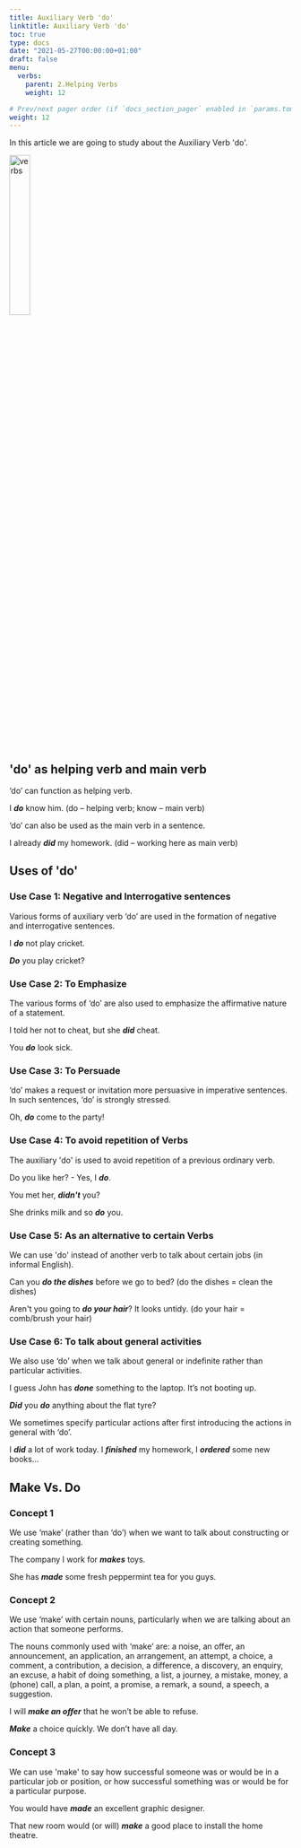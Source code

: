```yaml
---
title: Auxiliary Verb 'do'   
linktitle: Auxiliary Verb 'do'
toc: true
type: docs
date: "2021-05-27T00:00:00+01:00"
draft: false
menu:
  verbs:
    parent: 2.Helping Verbs
    weight: 12

# Prev/next pager order (if `docs_section_pager` enabled in `params.toml`)
weight: 12
---
```


In this article we are going to study about the Auxiliary Verb 'do'. 

<img src="../../../media/verbs/verbs-5.png" alt="verbs" style="width:27%;height:27%;">

## 'do' as helping verb and main verb

‘do’ can function as helping verb.

I ***do*** know him. (do – helping verb; know – main verb)

‘do’ can also be used as the main verb in a sentence.

I already ***did*** my homework. (did – working here as main verb)


## Uses of 'do'

### Use Case 1: Negative and Interrogative sentences

Various forms of auxiliary verb ‘do’ are used in the formation of negative and interrogative sentences.

I ***do*** not play cricket. 

***Do*** you play cricket?

### Use Case 2: To Emphasize

The various forms of ‘do’ are also used to emphasize the affirmative nature of a statement.

I told her not to cheat, but she ***did*** cheat.

You ***do*** look sick.

### Use Case 3: To Persuade

‘do’ makes a request or invitation more persuasive in imperative sentences. In such sentences, ‘do’ is strongly stressed.  

Oh, ***do*** come to the party! 

### Use Case 4: To avoid repetition of Verbs

The auxiliary 'do' is used to avoid repetition of a previous ordinary verb.

Do you like her? - Yes, I ***do***.

You met her, ***didn't*** you?

She drinks milk and so ***do*** you.

### Use Case 5: As an alternative to certain Verbs

We can use 'do' instead of another verb to talk about certain jobs (in informal English).

Can you ***do the dishes*** before we go to bed? (do the dishes = clean the dishes)

Aren't you going to ***do your hair***? It looks untidy. (do your hair = comb/brush your hair)

### Use Case 6: To talk about general activities

We also use ‘do’ when we talk about general or indefinite rather than particular activities.

I guess John has ***done*** something to the laptop. It’s not booting up.

***Did*** you ***do*** anything about the flat tyre? 

We sometimes specify particular actions after first introducing the actions in general with ‘do’.

I ***did*** a lot of work today. I ***finished*** my homework, I ***ordered*** some new books...

<!-- Commented out for ebook sake -->
<!-- ### Use Case 7

We use ‘do’ with gerund (an -ing form as a noun) when we talk about jobs and leisure activities. 

A word or phrase such as ‘the’, ‘some’, ‘a bit of’, ‘a lot of’, etc. is usually used before such nouns (e.g. cleaning, cooking, gardening, shopping, washing (up), ironing, skiing, painting etc.).

Compare the following sentences: <br>
I am going to ***paint***. (correct) <br>	
I am going to ***do some painting***. (correct) 

{{% alert note %}}
Generally, if there is an object after the verb, we can't make a sentence with a similar meaning with do ... -ing.

I am going to ***read*** some books. (correct; some books – object of the verb ‘read’) <br>
I am going to do some book reading. (incorrect) 

However, we can talk in this way about bird watching, letter-writing, note-taking, sightseeing.

I am going to ***watch*** some birds. (correct; some birds – object of the verb ‘watch’) <br>
I am going to ***do*** some bird watching. (correct) 
{{% /alert %}} -->


## Make Vs. Do

### Concept 1

We use ‘make’ (rather than ‘do’) when we want to talk about constructing or creating something.

The company I work for ***makes*** toys.

She has ***made*** some fresh peppermint tea for you guys.


### Concept 2

We use ‘make’ with certain nouns, particularly when we are talking about an action that someone performs.

The nouns commonly used with ‘make’ are: a noise, an offer, an announcement, an application, an arrangement, an attempt, a choice, a comment, a contribution, a decision, a difference, a discovery, an enquiry, an excuse, a habit of doing something, a list, a journey, a mistake, money, a (phone) call, a plan, a point, a promise, a remark, a sound, a speech, a suggestion.

I will ***make an offer*** that he won’t be able to refuse.

***Make*** a choice quickly. We don’t have all day. 

### Concept 3

We can use 'make' to say how successful someone was or would be in a particular job or position, or how successful something was or would be for a particular purpose.

You would have ***made*** an excellent graphic designer.

That new room would (or will) ***make*** a good place to install the home theatre.
